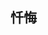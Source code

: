 <!--
 * @Author: your name
 * @Date: 2020-08-03 18:57:32
 * @LastEditTime: 2020-08-03 19:02:08
 * @LastEditors: your name
 * @Description: In User Settings Edit
 * @FilePath: \JDR_Blog\docs\Procedural_life\Confession\Confession.md
--> 
## 忏悔
